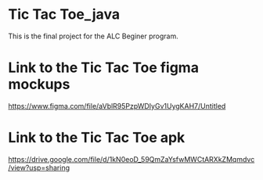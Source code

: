 # Tic Tac Toe_java
This is the final project for the ALC Beginer program.

# Link to the Tic Tac Toe figma mockups
https://www.figma.com/file/aVblR95PzpWDIyGv1UygKAH7/Untitled

# Link to the Tic Tac Toe apk
https://drive.google.com/file/d/1kN0eoD_59QmZaYsfwMWCtARXkZMqmdvc/view?usp=sharing

